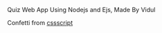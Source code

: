 Quiz Web App Using Nodejs and Ejs, Made By Vidul

Confetti from [cssscript](https://www.cssscript.com/confetti-falling-animation)
